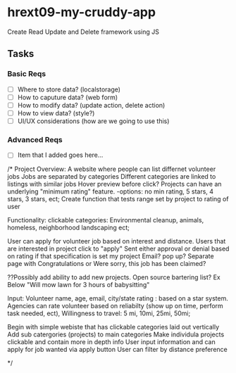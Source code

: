 # hrext09-my-cruddy-app
Create Read Update and Delete framework using JS

 ## Tasks

 ### Basic Reqs
- [ ] Where to store data? (localstorage)
- [ ] How to caputure data? (web form)
- [ ] How to modify data? (update action, delete action)
- [ ] How to view data? (style?)
- [ ] UI/UX considerations (how are we going to use this)

 ### Advanced Reqs
- [ ] Item that I added goes here...





/*
  Project Overview: A website where people can list differnet volunteer jobs
Jobs are separated by categories
Different categories are linked to listings with similar jobs
    Hover preview before click?
Projects can have an underlying "minimum rating" feature.
   -options: no min rating, 5 stars, 4 stars, 3 stars, ect;
       Create function that tests range set by project to rating of user

Functionality:
clickable categories: Environmental cleanup, animals, homeless, neighborhood landscaping ect;

User can apply for volunteer job based on interest and distance.
Users that are interested in project click to "apply"
Sent either approval or denial based on rating if that specification is set my project
    Email? pop up? Separate page with Congratulations or Were sorry, this job has been claimed?

??Possibly add ability to add new projects. Open source bartering list? Ex Below
  "Will mow lawn for 3 hours of babysitting"

Input: Volunteer
name,
age,
email,
city/state
rating : based on a star system. Agencies can rate volunteer based on reliabilty
  (show up on time, perform task needed, ect),
Willingness to travel: 5 mi, 10mi, 25mi, 50mi;




Begin with simple webiste that has clickable categories laid out vertically
Add sub catergories (projects) to main categories
Make individula projects clickable and contain more in depth info
User input information and can apply for job wanted via apply button
User can filter by distance preference


*/